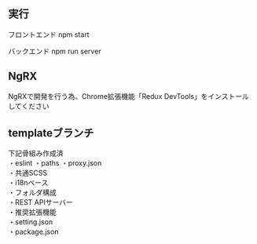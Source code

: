 ## 実行

フロントエンド
npm start

バックエンド
npm run server

## NgRX

NgRXで開発を行う為、Chrome拡張機能「Redux DevTools」をインストールしてください

## templateブランチ

下記骨組み作成済  
・eslint 
・paths
・proxy.json  
・共通SCSS  
・i18nベース  
・フォルダ構成  
・REST APIサーバー  
・推奨拡張機能  
・setting.json  
・package.json  
